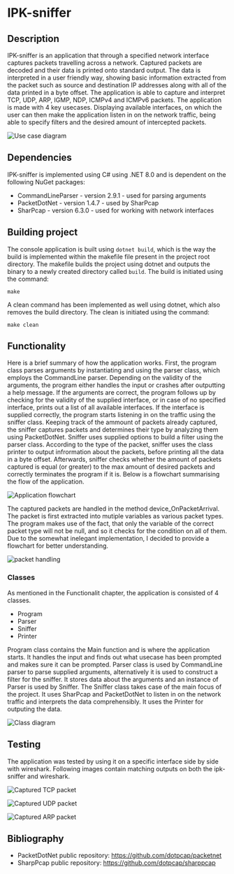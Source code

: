 ﻿# IPK-sniffer
## Description
IPK-sniffer is an application that through a specified network interface captures packets travelling across a network. Captured packets are decoded and their data is printed onto standard output. The data is interpreted in a user friendly way, showing basic information extracted from the packet such as source and destination IP addresses along with all of the data printed in a byte offset. The application is able to capture and interpret TCP, UDP, ARP, IGMP, NDP, ICMPv4 and ICMPv6 packets.
The application is made with 4 key usecases. Displaying available interfaces, on which the user can then make the application listen in on the network traffic, being able to specify filters and the desired amount of intercepted packets.

![Use case diagram](doc/UseCase.jpg)

## Dependencies
IPK-sniffer is implemented using C# using .NET 8.0 and is dependent on the following NuGet packages:

 - CommandLineParser - version 2.9.1 - used for parsing arguments
 - PacketDotNet - version 1.4.7 - used by SharPcap
 - SharPcap - version 6.3.0 - used for working with network interfaces
## Building project
The console application is built using `dotnet build`, which is the way the build is implemented within the makefile file present in the project root directory. The makefile builds the project using dotnet and outputs the binary to a newly created directory called `build`. The build is initiated using the command:

    make
A clean command has been implemented as well using dotnet, which also removes the build directory. The clean is initiated using the command:

    make clean
   
   ## Functionality
Here is a brief summary of how the application works. First, the program class parses arguments by instantiating and using the parser class, which employs the CommandLine parser. Depending on the validity of the arguments, the program either handles the input or crashes after outputting a help message. If the arguments are correct, the program follows up by checking for the validity of the supplied interface, or in case of no specified interface, prints out a list of all available interfaces. If the interface is supplied correctly, the program starts listening in on the traffic using the sniffer class. Keeping track of the ammount of packets already captured, the sniffer captures packets and determines their type by analyzing them using PacketDotNet. Sniffer uses supplied options to build a filter using the parser class. According to the type of the packet, sniffer uses the class printer to output infrormation about the packets, before printing all the data in a byte offset. Afterwards, sniffer checks whether the amount of packets captured is equal (or greater) to the max amount of desired packets and correctly terminates the program if it is. 
Below is a flowchart summarising the flow of the application.

![Application  flowchart](doc/AppFlow.jpg)

The captured packets are handled in the method device_OnPacketArrival. The packet is first extracted into mutiple variables as various packet types. The program makes use of the fact, that only the variable of the correct packet type will not be null, and so it checks for the condition on all of them. Due to the somewhat inelegant implementation, I decided to provide a flowchart for better understanding.

![packet handling](doc/handlePacketsFlow.jpg)

### Classes
As mentioned in the Functionalit chapter, the application is consisted of 4 classes.

 - Program
 - Parser
 - Sniffer
 - Printer

Program class contains the Main function and is where the application starts. It  handles the input and finds out what usecase has been prompted and makes sure it can be prompted. 
Parser class is used by CommandLine parser to parse supplied arguments, alternatively it is used to construct a filter for the sniffer. It stores data about the arguments and an instance of Parser is used by Sniffer.
The Sniffer class takes case of the main focus of the project. It uses SharPcap and PacketDotNet to listen in on the network traffic and interprets the 
data comprehensibly. It uses the Printer for outputing the data. 

![Class diagram](doc/Class.jpg)

## Testing
The application was tested by using it on a specific interface side by side with wireshark. Following images contain matching outputs on both the ipk-sniffer and wireshark.

![Captured TCP packet](doc/capturedTcp.PNG)

![Captured UDP packet](doc/capturedUdp.PNG)

![Captured ARP packet](doc/capturedArp.PNG)
## Bibliography

 - PacketDotNet public repository: https://github.com/dotpcap/packetnet
 - SharpPcap public repository: https://github.com/dotpcap/sharppcap


